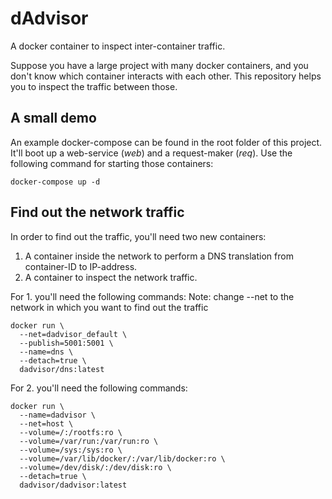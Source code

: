 # dAdvisor
A docker container to inspect inter-container traffic.

Suppose you have a large project with many docker containers, and you don't know which container interacts with each other. This repository helps you to inspect the traffic between those.

## A small demo
An example docker-compose can be found in the root folder of this project.
It'll boot up a web-service (*web*) and a request-maker (*req*). Use the following command for starting those containers:

	docker-compose up -d

## Find out the network traffic
In order to find out the traffic, you'll need two new containers:
1. A container inside the network to perform a DNS translation from container-ID to IP-address.
2. A container to inspect the network traffic.

For 1. you'll need the following commands:
Note: change --net to the network in which you want to find out the traffic

	docker run \
	  --net=dadvisor_default \ 
	  --publish=5001:5001 \
	  --name=dns \
	  --detach=true \
	  dadvisor/dns:latest

For 2. you'll need the following commands:

	docker run \
	  --name=dadvisor \
	  --net=host \
	  --volume=/:/rootfs:ro \
	  --volume=/var/run:/var/run:ro \
	  --volume=/sys:/sys:ro \
	  --volume=/var/lib/docker/:/var/lib/docker:ro \
	  --volume=/dev/disk/:/dev/disk:ro \
	  --detach=true \
	  dadvisor/dadvisor:latest
